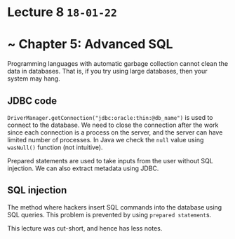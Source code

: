 # Lecture 8 `18-01-22`

# ~ Chapter 5: Advanced SQL

Programming languages with automatic garbage collection cannot clean the data in databases. That is, if you try using large databases, then your system may hang.

## JDBC code

`DriverManager.getConnection("jdbc:oracle:thin:@db_name")` is used to connect to the database. We need to close the connection after the work since each connection is a process on the server, and the server can have limited number of processes. In Java we check the `null` value using `wasNull()` function (not intuitive).

Prepared statements are used to take inputs from the user without SQL injection. We can also extract metadata using JDBC.

## SQL injection

The method where hackers insert SQL commands into the database using SQL queries. This problem is prevented by using `prepared statement`s.

This lecture was cut-short, and hence has less notes.

